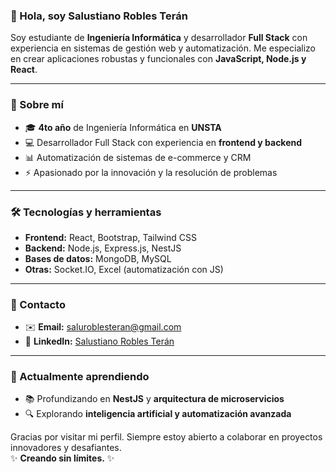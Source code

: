 ### 👋 Hola, soy **Salustiano Robles Terán**  
Soy estudiante de **Ingeniería Informática** y desarrollador **Full Stack** con experiencia en sistemas de gestión web y automatización. Me especializo en crear aplicaciones robustas y funcionales con **JavaScript, Node.js y React**.

---

### 🚀 Sobre mí
- 🎓 **4to año** de Ingeniería Informática en **UNSTA**
- 💻 Desarrollador Full Stack con experiencia en **frontend y backend**
- 📊 Automatización de sistemas de e-commerce y CRM
- ⚡ Apasionado por la innovación y la resolución de problemas

---

### 🛠️ Tecnologías y herramientas
- **Frontend:** React, Bootstrap, Tailwind CSS
- **Backend:** Node.js, Express.js, NestJS
- **Bases de datos:** MongoDB, MySQL
- **Otras:** Socket.IO, Excel (automatización con JS)

---


### 📩 Contacto
- ✉️ **Email:** [saluroblesteran@gmail.com](mailto:saluroblesteran@gmail.com)  
- 🔗 **LinkedIn:** [Salustiano Robles Terán](https://www.linkedin.com/in/salustiano-robles-teran-1b815920a/)  

---

### 🌱 Actualmente aprendiendo
- 📚 Profundizando en **NestJS** y **arquitectura de microservicios**  
- 🔍 Explorando **inteligencia artificial y automatización avanzada**

Gracias por visitar mi perfil. Siempre estoy abierto a colaborar en proyectos innovadores y desafiantes.  
✨ **Creando sin límites.** ✨

